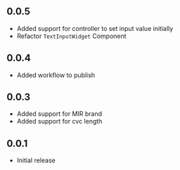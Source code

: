 ## 0.0.5

* Added support for controller to set input value initially
* Refactor `TextInputWidget` Component

## 0.0.4

* Added workflow to publish

## 0.0.3

* Added support for MIR brand
* Added support for cvc length

## 0.0.1

* Initial release
